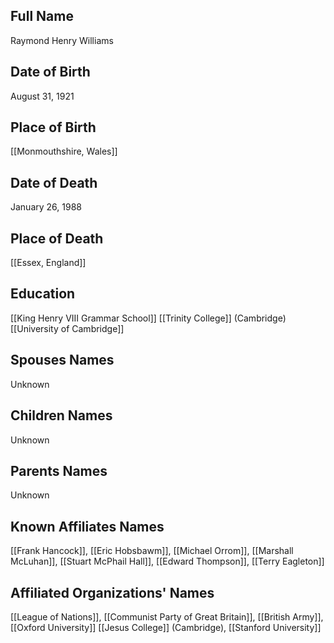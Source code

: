 ## Full Name
Raymond Henry Williams

## Date of Birth
August 31, 1921

## Place of Birth
[[Monmouthshire, Wales]]

## Date of Death
January 26, 1988

## Place of Death
[[Essex, England]]

## Education
[[King Henry VIII Grammar School]]
[[Trinity College]] (Cambridge)
[[University of Cambridge]]

## Spouses Names
Unknown

## Children Names
Unknown

## Parents Names
Unknown

## Known Affiliates Names
[[Frank Hancock]], [[Eric Hobsbawm]], [[Michael Orrom]], [[Marshall McLuhan]], [[Stuart McPhail Hall]], [[Edward Thompson]], [[Terry Eagleton]]

## Affiliated Organizations' Names
[[League of Nations]], [[Communist Party of Great Britain]], [[British Army]], [[Oxford University]]
[[Jesus College]] (Cambridge), [[Stanford University]]
